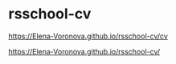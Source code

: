 # rsschool-cv

https://Elena-Voronova.github.io/rsschool-cv/cv

https://Elena-Voronova.github.io/rsschool-cv/